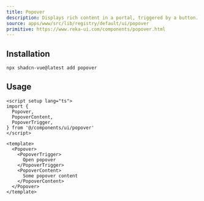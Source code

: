 ```yaml
---
title: Popover
description: Displays rich content in a portal, triggered by a button.
source: apps/www/src/lib/registry/default/ui/popover
primitive: https://www.reka-ui.com/components/popover.html
---
```


<ComponentPreview name="PopoverDemo" />

## Installation

```bash
npx shadcn-vue@latest add popover
```

## Usage

```vue
<script setup lang="ts">
import {
  Popover,
  PopoverContent,
  PopoverTrigger,
} from '@/components/ui/popover'
</script>

<template>
  <Popover>
    <PopoverTrigger>
      Open popover
    </PopoverTrigger>
    <PopoverContent>
      Some popover content
    </PopoverContent>
  </Popover>
</template>
```
